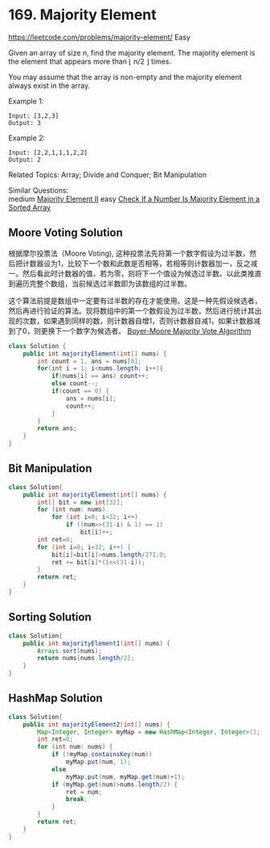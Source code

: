 # 169. Majority Element
<https://leetcode.com/problems/majority-element/>
Easy

Given an array of size n, find the majority element. The majority element is the element that appears more than ⌊ n/2 ⌋ times.

You may assume that the array is non-empty and the majority element always exist in the array.

Example 1:

    Input: [3,2,3]
    Output: 3
Example 2:

    Input: [2,2,1,1,1,2,2]
    Output: 2

Related Topics: Array; Divide and Conquer; Bit Manipulation

Similar Questions:  
    medium [Majority Element II](https://leetcode.com/problems/majority-element-ii/)
    easy [Check If a Number Is Majority Element in a Sorted Array](https://leetcode.com/problems/check-if-a-number-is-majority-element-in-a-sorted-array/)

## Moore Voting Solution
根据摩尔投票法（Moore Voting), 这种投票法先将第一个数字假设为过半数，然后把计数器设为1，比较下一个数和此数是否相等，若相等则计数器加一，反之减一。然后看此时计数器的值，若为零，则将下一个值设为候选过半数。以此类推直到遍历完整个数组，当前候选过半数即为该数组的过半数。

这个算法前提是数组中一定要有过半数的存在才能使用。这是一种先假设候选者，然后再进行验证的算法。现将数组中的第一个数假设为过半数，然后进行统计其出现的次数，如果遇到同样的数，则计数器自增1，否则计数器自减1，如果计数器减到了0，则更换下一个数字为候选者。
[Boyer-Moore Majority Vote Algorithm](http://www.cs.utexas.edu/~moore/best-ideas/mjrty/)
```java
class Solution {
    public int majorityElement(int[] nums) {
        int count = 1, ans = nums[0];
        for(int i = 1; i<nums.length; i++){
            if(nums[i] == ans) count++;
            else count--;
            if(count == 0) {
                ans = nums[i]; 
                count++;
            }
        }
        return ans;
    }
}
```

## Bit Manipulation
```java
class Solution{
    public int majorityElement(int[] nums) {
        int[] bit = new int[32];
        for (int num: nums)
            for (int i=0; i<32; i++) 
                if ((num>>(31-i) & 1) == 1)
                    bit[i]++;
        int ret=0;
        for (int i=0; i<32; i++) {
            bit[i]=bit[i]>nums.length/2?1:0;
            ret += bit[i]*(1<<(31-i));
        }
        return ret;
    }
}
```

## Sorting Solution
```java
class Solution{
    public int majorityElement1(int[] nums) {
        Arrays.sort(nums);
        return nums[nums.length/2];
    }
}
```

## HashMap Solution
```java
class Solution{
    public int majorityElement2(int[] nums) {
        Map<Integer, Integer> myMap = new HashMap<Integer, Integer>();
        int ret=0;
        for (int num: nums) {
            if (!myMap.containsKey(num))
                myMap.put(num, 1);
            else
                myMap.put(num, myMap.get(num)+1);
            if (myMap.get(num)>nums.length/2) {
                ret = num;
                break;
            }
        }
        return ret;
    }
}
```